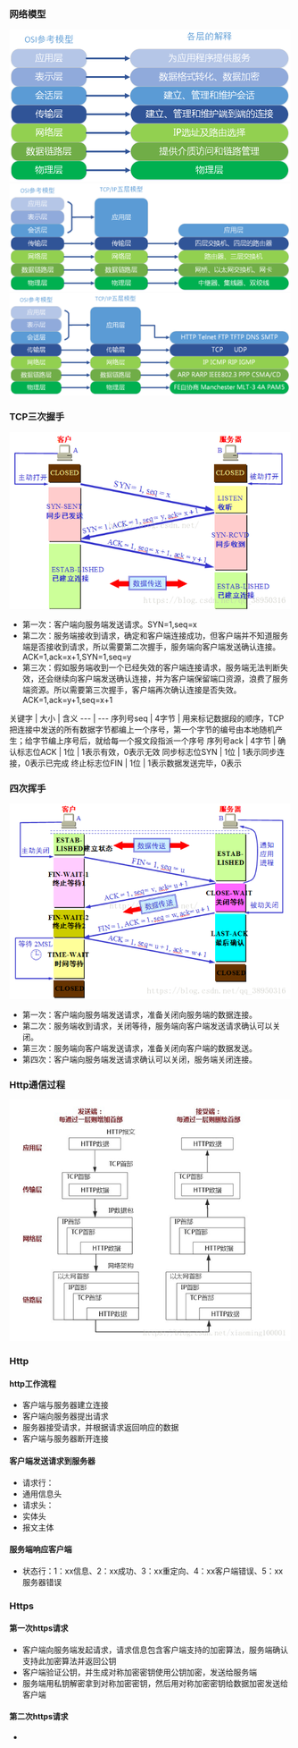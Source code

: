 ### 网络模型
![](../pic/network_1.png)
![](../pic/network_2.png)
![](../pic/network_3.png) 

### TCP三次握手
![](../pic/three_times_handshake.png)

* 第一次：客户端向服务端发送请求。SYN=1,seq=x
* 第二次：服务端接收到请求，确定和客户端连接成功，但客户端并不知道服务端是否接收到请求，所以需要第二次握手，服务端向客户端发送确认连接。ACK=1,ack=x+1,SYN=1,seq=y
* 第三次：假如服务端收到一个已经失效的客户端连接请求，服务端无法判断失效，还会继续向客户端发送确认连接，并为客户端保留端口资源，浪费了服务端资源。所以需要第三次握手，客户端再次确认连接是否失效。ACK=1,ack=y+1,seq=x+1

关键字 | 大小 | 含义
--- | ---
序列号seq | 4字节 | 用来标记数据段的顺序，TCP把连接中发送的所有数据字节都编上一个序号，第一个字节的编号由本地随机产生；给字节编上序号后，就给每一个报文段指派一个序号
序列号ack | 4字节 | 
确认标志位ACK | 1位 | 1表示有效，0表示无效
同步标志位SYN | 1位 | 1表示同步连接，0表示已完成
终止标志位FIN | 1位 | 1表示数据发送完毕，0表示

### 四次挥手
![](../pic/four_times_wave.png)

* 第一次：客户端向服务端发送请求，准备关闭向服务端的数据连接。
* 第二次：服务端收到请求，关闭等待，服务端向客户端发送请求确认可以关闭。
* 第三次：服务端向客户端发送请求，准备关闭向客户端的数据发送。
* 第四次：客户端向服务端发送请求确认可以关闭，服务端关闭连接。

### Http通信过程
![](../pic/http.png)

### Http
#### http工作流程
* 客户端与服务器建立连接
* 客户端向服务器提出请求
* 服务器接受请求，并根据请求返回响应的数据
* 客户端与服务器断开连接

#### 客户端发送请求到服务器
* 请求行：
* 通用信息头
* 请求头：
* 实体头
* 报文主体

#### 服务端响应客户端
* 状态行：1：xx信息、2：xx成功、3：xx重定向、4：xx客户端错误、5：xx服务器错误 

### Https
#### 第一次https请求
* 客户端向服务端发起请求，请求信息包含客户端支持的加密算法，服务端确认支持此加密算法并返回公钥
* 客户端验证公钥，并生成对称加密密钥使用公钥加密，发送给服务端
* 服务端用私钥解密拿到对称加密密钥，然后用对称加密密钥给数据加密发送给客户端

#### 第二次https请求
* 